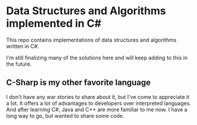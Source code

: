 # Data Structures and Algorithms implemented in C#

This repo contains implementations of data structures and algorithms written in C#.

I'm still finalizing many of the solutions here and will keep adding to this in the future.

## C-Sharp is my other favorite language

I don't have any war stories to share about it, but I've come to appreciate it a lot. It offers a lot of advantages to developers over interpreted languages. And after learning C#, Java and C++ are more familiar to me now. I have a long way to go, but wanted to share some code.